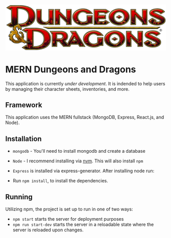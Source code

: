 ![alt text](./client/images/logo.jpg "Logo DnD")
# MERN Dungeons and Dragons
This application is currently *under development*. It is indended to help users by managing their character sheets, inventories, and more.
## Framework
This application uses the MERN fullstack (MongoDB, Express, React.js, and Node).
## Installation
* `mongodb` - You'll need to install mongodb and create a database
* `Node` - I recommend installing via [nvm](https://github.com/creationix/nvm). This will also install `npm`
* `Express` is installed via express-generator. After installing node run:

* Run `npm install`, to install the dependencies.

## Running
Utilizing npm, the project is set up to run in one of two ways:

* `npm start` starts the server for deployment purposes
* `npm run start-dev` starts the server in a reloadable state where the server is reloaded upon changes.
